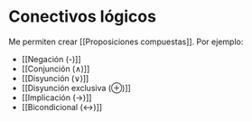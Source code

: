 # Conectivos lógicos

Me permiten crear [[Proposiciones compuestas]]. Por ejemplo:

- [[Negación (-)]]
- [[Conjunción (∧)]]
- [[Disyunción (∨)]]
- [[Disyunción exclusiva (⊕)]]
- [[Implicación (→)]]
- [[Bicondicional (↔)]]
